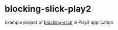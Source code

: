 blocking-slick-play2
=================================

Example project of [blocking-slick](https://github.com/takezoe/blocking-slick) in Play2 application
